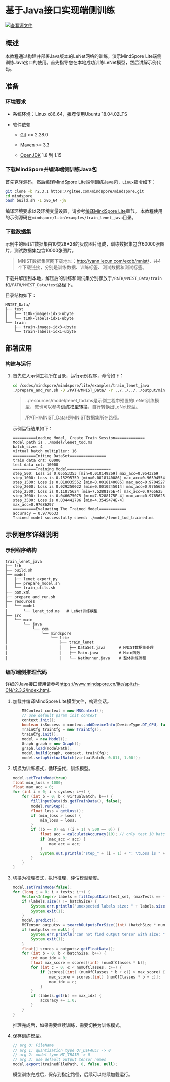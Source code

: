 # 基于Java接口实现端侧训练

[![查看源文件](https://mindspore-website.obs.cn-north-4.myhuaweicloud.com/website-images/r2.3.2/resource/_static/logo_source.svg)](https://gitee.com/mindspore/docs/blob/r2.3.2/docs/lite/docs/source_zh_cn/quick_start/train_lenet_java.md)

## 概述

本教程通过构建并部署Java版本的LeNet网络的训练，演示MindSpore Lite端侧训练Java接口的使用。首先指导您在本地成功训练LeNet模型，然后讲解示例代码。

## 准备

### 环境要求

- 系统环境：Linux x86_64，推荐使用Ubuntu 18.04.02LTS

- 软件依赖

    - [Git](https://git-scm.com/downloads) >= 2.28.0

    - [Maven](https://maven.apache.org/download.cgi) >= 3.3

    - [OpenJDK](https://openjdk.java.net/install/) 1.8 到 1.15

### 下载MindSpore并编译端侧训练Java包

首先克隆源码，然后编译MindSpore Lite端侧训练Java包，`Linux`指令如下：

```bash
git clone -b r2.3.1 https://gitee.com/mindspore/mindspore.git
cd mindspore
bash build.sh -I x86_64 -j8
```

编译环境要求以及环境变量设置，请参考[编译MindSpore Lite](https://www.mindspore.cn/lite/docs/zh-CN/r2.3.2/use/build.html)章节。
本教程使用的示例源码在`mindspore/lite/examples/train_lenet_java`目录。

### 下载数据集

示例中的`MNIST`数据集由10类28*28的灰度图片组成，训练数据集包含60000张图片，测试数据集包含10000张图片。

> MNIST数据集官网下载地址：<http://yann.lecun.com/exdb/mnist/>，共4个下载链接，分别是训练数据、训练标签、测试数据和测试标签。

下载并解压到本地，解压后的训练和测试集分别存放于`/PATH/MNIST_Data/train`和`/PATH/MNIST_Data/test`路径下。

目录结构如下：

```text
MNIST_Data/
├── test
│   ├── t10k-images-idx3-ubyte
│   └── t10k-labels-idx1-ubyte
└── train
    ├── train-images-idx3-ubyte
    └── train-labels-idx1-ubyte
```

## 部署应用

### 构建与运行

1. 首先进入示例工程所在目录，运行示例程序，命令如下：

    ```bash
    cd /codes/mindspore/mindspore/lite/examples/train_lenet_java
    ./prepare_and_run.sh -D /PATH/MNIST_Data/ -r ../../../../output/mindspore-lite-${version}-linux-x64.tar.gz
    ```

    > ../resources/model/lenet_tod.ms是示例工程中预置的LeNet训练模型，您也可以参考[训练模型转换](https://www.mindspore.cn/lite/docs/zh-CN/r2.3.2/use/converter_train.html)，自行转换出LeNet模型。
    >
    > /PATH/MNIST_Data/是MNIST数据集所在路径。

    示例运行结果如下：

    ```text
    ==========Loading Model, Create Train Session=============
    Model path is ../model/lenet_tod.ms
    batch_size: 4
    virtual batch multiplier: 16
    ==========Initing DataSet================
    train data cnt: 60000
    test data cnt: 10000
    ==========Training Model===================
    step_500: Loss is 0.05553353 [min=0.010149269] max_acc=0.9543269
    step_1000: Loss is 0.15295759 [min=0.0018140086] max_acc=0.96594554
    step_1500: Loss is 0.018035552 [min=0.0018140086] max_acc=0.9704527
    step_2000: Loss is 0.029250022 [min=0.0010245014] max_acc=0.9765625
    step_2500: Loss is 0.11875624 [min=7.5288175E-4] max_acc=0.9765625
    step_3000: Loss is 0.046675075 [min=7.5288175E-4] max_acc=0.9765625
    step_3500: Loss is 0.034442786 [min=4.3545474E-4] max_acc=0.97686297
    ==========Evaluating The Trained Model============
    accuracy = 0.9770633
    Trained model successfully saved: ./model/lenet_tod_trained.ms
    ```

## 示例程序详细说明  

### 示例程序结构

```text
train_lenet_java
├── lib
├── build.sh
├── model
│   ├── lenet_export.py
│   ├── prepare_model.sh
│   └── train_utils.sh
├── pom.xml
├── prepare_and_run.sh
├── resources
│   └── model
│       └── lenet_tod.ms   # LeNet训练模型
├── src
│   └── main
│       └── java
│           └── com
│               └── mindspore
│                   └── lite
│                       ├── train_lenet
│                       │   ├── DataSet.java      # MNIST数据集处理
│                       │   ├── Main.java         # Main函数
│                       │   └── NetRunner.java    # 整体训练流程

```

### 编写端侧推理代码

详细的Java接口使用请参考<https://www.mindspore.cn/lite/api/zh-CN/r2.3.2/index.html>。

1. 加载并编译MindSpore Lite模型文件，构建会话。

    ```java
        MSContext context = new MSContext();
        // use default param init context
        context.init();
        boolean isSuccess = context.addDeviceInfo(DeviceType.DT_CPU, false, 0);
        TrainCfg trainCfg = new TrainCfg();
        trainCfg.init();
        model = new Model();
        Graph graph = new Graph();
        graph.load(modelPath);
        model.build(graph, context, trainCfg);
        model.setupVirtualBatch(virtualBatch, 0.01f, 1.00f);
    ```

2. 切换为训练模式，循环迭代，训练模型。

    ```java
    model.setTrainMode(true)
    float min_loss = 1000;
    float max_acc = 0;
    for (int i = 0; i < cycles; i++) {
        for (int b = 0; b < virtualBatch; b++) {
            fillInputData(ds.getTrainData(), false);
            model.runStep();
            float loss = getLoss();
            if (min_loss > loss) {
                min_loss = loss;
            }
            if ((b == 0) && ((i + 1) % 500 == 0)) {
                float acc = calculateAccuracy(10); // only test 10 batch size
                if (max_acc < acc) {
                    max_acc = acc;
                }
                System.out.println("step_" + (i + 1) + ": \tLoss is " + loss + " [min=" + min_loss + "]" + " max_acc=" + max_acc);
            }
        }
    }
    ```

3. 切换为推理模式，执行推理，评估模型精度。

    ```java
    model.setTrainMode(false);
    for (long i = 0; i < tests; i++) {
        Vector<Integer> labels = fillInputData(test_set, (maxTests == -1));
        if (labels.size() != batchSize) {
            System.err.println("unexpected labels size: " + labels.size() + " batch_size size: " + batchSize);
            System.exit(1);
        }
        model.predict();
        MSTensor outputsv = searchOutputsForSize((int) (batchSize * numOfClasses));
        if (outputsv == null) {
            System.err.println("can not find output tensor with size: " + batchSize * numOfClasses);
            System.exit(1);
        }
        float[] scores = outputsv.getFloatData();
        for (int b = 0; b < batchSize; b++) {
            int max_idx = 0;
            float max_score = scores[(int) (numOfClasses * b)];
            for (int c = 0; c < numOfClasses; c++) {
                if (scores[(int) (numOfClasses * b + c)] > max_score) {
                    max_score = scores[(int) (numOfClasses * b + c)];
                    max_idx = c;
                }
            }
            if (labels.get(b) == max_idx) {
                accuracy += 1.0;
            }
        }
    }
    ```

    推理完成后，如果需要继续训练，需要切换为训练模式。

4. 保存训练模型。

    ```java
    // arg 0: FileName
    // arg 1: quantization type QT_DEFAULT -> 0
    // arg 2: model type MT_TRAIN -> 0
    // arg 3: use default output tensor names
    model.export(trainedFilePath, 0, false, null);
    ```

    模型训练完成后，保存到指定路径，后续可以继续加载运行。
